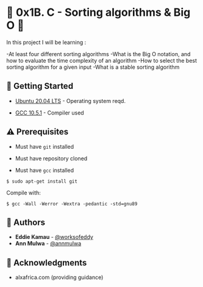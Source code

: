 # :shell: 0x1B. C - Sorting algorithms & Big O :shell:

In this project I will be learning :

-At least four different sorting algorithms
-What is the Big O notation, and how to evaluate the time complexity of an algorithm
-How to select the best sorting algorithm for a given input
-What is a stable sorting algorithm

## :running: Getting Started

* [Ubuntu 20.04 LTS](http://releases.ubuntu.com/20.04/) - Operating system reqd.

* [GCC 10.5.1](https://gcc.gnu.org/gcc-10.5/) - Compiler used


## :warning: Prerequisites

* Must have `git` installed

* Must have repository cloned

* Must have `gcc` installed

```
$ sudo apt-get install git
```

Compile with:
```
$ gcc -Wall -Werror -Wextra -pedantic -std=gnu89
```


## :blue_book: Authors
* **Eddie Kamau** - [@worksofeddy](https://github.com/worksofeddy)
* **Ann Mulwa** - [@annmulwa](https://github.com/annmulwa)

## :mega: Acknowledgments

* alxafrica.com (providing guidance)

